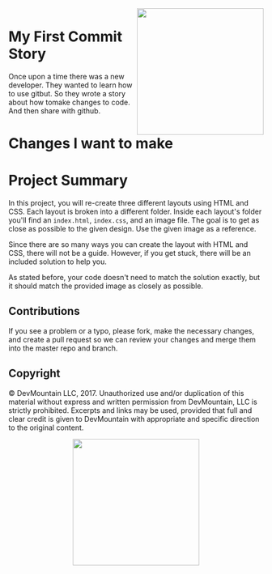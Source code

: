<img src="https://devmounta.in/img/logowhiteblue.png" width="250" align="right">

# My First Commit Story
Once upon a time there was a new developer. They wanted to learn how to use gitbut. So they wrote a story about how tomake changes to code. And then share with github. 

# Changes I want to make

# Project Summary

In this project, you will re-create three different layouts using HTML and CSS. Each layout is broken into a different folder. Inside each layout's folder you'll find an `index.html`, `index.css`, and an image file. The goal is to get as close as possible to the given design. Use the given image as a reference.

Since there are so many ways you can create the layout with HTML and CSS, there will not be a guide. However, if you get stuck, there will be an included solution to help you.

As stated before, your code doesn't need to match the solution exactly, but it should match the provided image as closely as possible.

## Contributions

If you see a problem or a typo, please fork, make the necessary changes, and create a pull request so we can review your changes and merge them into the master repo and branch.

## Copyright

© DevMountain LLC, 2017. Unauthorized use and/or duplication of this material without express and written permission from DevMountain, LLC is strictly prohibited. Excerpts and links may be used, provided that full and clear credit is given to DevMountain with appropriate and specific direction to the original content.

<p align="center">
<img src="https://devmounta.in/img/logowhiteblue.png" width="250">
</p>

